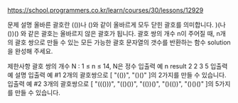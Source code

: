 https://school.programmers.co.kr/learn/courses/30/lessons/12929

문제 설명
올바른 괄호란 (())나 ()와 같이 올바르게 모두 닫힌 괄호를 의미합니다. )(나 ())() 와 같은 괄호는 올바르지 않은 괄호가 됩니다. 괄호 쌍의 개수 n이 주어질 때, n개의 괄호 쌍으로 만들 수 있는 모든 가능한 괄호 문자열의 갯수를 반환하는 함수 solution을 완성해 주세요.

제한사항
괄호 쌍의 개수 N : 1 ≤ n ≤ 14, N은 정수
입출력 예
n	result
2	2
3	5
입출력 예 설명
입출력 예 #1
2개의 괄호쌍으로 [ "(())", "()()" ]의 2가지를 만들 수 있습니다.
입출력 예 #2
3개의 괄호쌍으로 [ "((()))", "(()())", "(())()", "()(())", "()()()" ]의 5가지를 만들 수 있습니다.